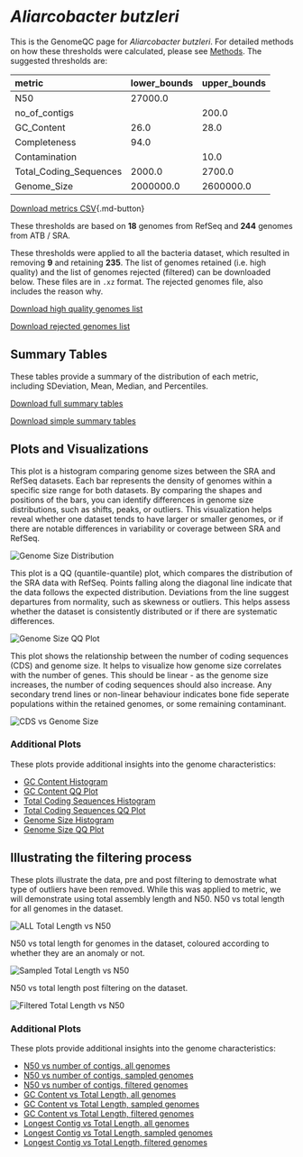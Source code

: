 # *Aliarcobacter butzleri*

This is the GenomeQC page for *Aliarcobacter butzleri*. For detailed methods on how these thresholds were calculated, please see [Methods](../../methods.md).
The suggested thresholds are: 

| metric                 | lower_bounds   | upper_bounds   |
|:-----------------------|:---------------|:---------------|
| N50                    | 27000.0        |                |
| no_of_contigs          |                | 200.0          |
| GC_Content             | 26.0           | 28.0           |
| Completeness           | 94.0           |                |
| Contamination          |                | 10.0           |
| Total_Coding_Sequences | 2000.0         | 2700.0         |
| Genome_Size            | 2000000.0      | 2600000.0      |

[Download metrics CSV](Aliarcobacter_butzleri_metrics.csv){.md-button}


These thresholds are based on **18** genomes from RefSeq and **244** genomes from ATB / SRA.

These thresholds were applied to all the bacteria dataset, which resulted in removing **9** and retaining **235**.
The list of genomes retained (i.e. high quality) and the list of genomes rejected (filtered) can be downloaded below. These files are in `.xz` format. The rejected genomes file, also includes the reason why.

[Download high quality genomes list](Aliarcobacter_butzleri_high_quality_genomes.csv.xz)


[Download rejected genomes list](Aliarcobacter_butzleri_filtered_out_genomes.csv.xz)



## Summary Tables
These tables provide a summary of the distribution of each metric, including SDeviation, Mean, Median, and Percentiles.

[Download full summary tables](summary.csv)

[Download simple summary tables](selected_summary.csv)

## Plots and Visualizations

This plot is a histogram comparing genome sizes between the SRA and RefSeq datasets. Each bar represents the density of genomes within a specific size range for both datasets. By comparing the shapes and positions of the bars, you can identify differences in genome size distributions, such as shifts, peaks, or outliers. This visualization helps reveal whether one dataset tends to have larger or smaller genomes, or if there are notable differences in variability or coverage between SRA and RefSeq.

![Genome Size Distribution](Genome_Size_refseq_histogram_kde.png)

This plot is a QQ (quantile-quantile) plot, which compares the distribution of the SRA data with RefSeq. Points falling along the diagonal line indicate that the data follows the expected distribution. Deviations from the line suggest departures from normality, such as skewness or outliers. This helps assess whether the dataset is consistently distributed or if there are systematic differences.

![Genome Size QQ Plot](Genome_Size_refseq_qqplot.png)

This plot shows the relationship between the number of coding sequences (CDS) and genome size. It helps to visualize how genome size correlates with the number of genes. This should be linear - as the genome size increases, the number of coding sequences should also increase. Any secondary trend lines or non-linear behaviour indicates bone fide seperate populations within the retained genomes, or some remaining contaminant. 

![CDS vs Genome Size](Aliarcobacter_butzleri_CDS_vs_Genome_Size.png)

### Additional Plots

These plots provide additional insights into the genome characteristics:

- [GC Content Histogram](GC_Content_refseq_histogram_kde.png)
- [GC Content QQ Plot](GC_Content_refseq_qqplot.png)
- [Total Coding Sequences Histogram](Total_Coding_Sequences_refseq_histogram_kde.png)
- [Total Coding Sequences QQ Plot](Total_Coding_Sequences_refseq_qqplot.png)
- [Genome Size Histogram](Genome_Size_refseq_histogram_kde.png)
- [Genome Size QQ Plot](Genome_Size_refseq_qqplot.png)
## Illustrating the filtering process
These plots illustrate the data, pre and post filtering to demostrate what type of outliers have been removed. While this was applied to metric, we will demonstrate using total assembly length and N50.
N50 vs total length for all genomes in the dataset.

![ALL Total Length vs N50](Aliarcobacter_butzleri_all_total_length_N50.png)

N50 vs total length for genomes in the dataset, coloured according to whether they are an anomaly or not.

![Sampled Total Length vs N50](Aliarcobacter_butzleri_sample_total_length_N50.png)

N50 vs total length post filtering on the dataset.

![Filtered Total Length vs N50](Aliarcobacter_butzleri_filt_total_length_N50.png)

### Additional Plots

These plots provide additional insights into the genome characteristics:

- [N50 vs number of contigs, all genomes](Aliarcobacter_butzleri_all_N50_number.png)
- [N50 vs number of contigs, sampled genomes](Aliarcobacter_butzleri_sample_N50_number.png)
- [N50 vs number of contigs, filtered genomes](Aliarcobacter_butzleri_filt_N50_number.png)
- [GC Content vs Total Length, all genomes](Aliarcobacter_butzleri_all_total_length_GC_Content.png)
- [GC Content vs Total Length, sampled genomes](Aliarcobacter_butzleri_sample_total_length_GC_Content.png)
- [GC Content vs Total Length, filtered genomes](Aliarcobacter_butzleri_filt_total_length_GC_Content.png)
- [Longest Contig vs Total Length, all genomes](Aliarcobacter_butzleri_all_total_length_longest.png)
- [Longest Contig vs Total Length, sampled genomes](Aliarcobacter_butzleri_sample_total_length_longest.png)
- [Longest Contig vs Total Length, filtered genomes](Aliarcobacter_butzleri_filt_total_length_longest.png)
